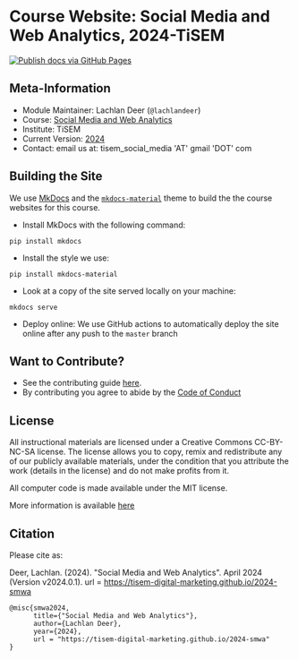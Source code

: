 # Course Website: Social Media and Web Analytics, 2024-TiSEM

[![Publish docs via GitHub Pages](https://github.com/tisem-digital-marketing/2024-smwa/actions/workflows/deploy.yaml/badge.svg)](https://github.com/tisem-digital-marketing/2024-smwa/actions/workflows/deploy.yaml)
<!-- [![DOI](https://zenodo.org/badge/DOI/10.5281/zenodo.6624035.svg)](https://doi.org/10.5281/zenodo.6624035) -->

## Meta-Information

*   Module Maintainer: Lachlan Deer (`@lachlandeer`)
*   Course: [Social Media and Web Analytics](https://uvt.osiris-student.nl/onderwijscatalogus/extern/cursus?collegejaar=huidig&taal=en&cursuscode=300459-M-6)
*   Institute: TiSEM
*   Current Version: [2024](https://tisem-digital-marketing.github.io/2024-smwa)
* Contact: email us at: tisem_social_media 'AT' gmail 'DOT' com

## Building the Site

We use [MkDocs](https://www.mkdocs.org/) and the [`mkdocs-material`](https://squidfunk.github.io/mkdocs-material/) theme to build the the course websites for this course.

* Install MkDocs with the following command:
```{.bash, id:"j29ie3c7"}
pip install mkdocs
```
* Install the style we use:
```{.bash, id:"j29ie3c7"}
pip install mkdocs-material
```
* Look at a copy of the site served locally on your machine:
```{.bash, id:"j29ie3c7"}
mkdocs serve
```
* Deploy online: We use GitHub actions to automatically deploy the site online after any push to the `master` branch 


## Want to Contribute?

* See the contributing guide [here](CONTRIBUTING.md).
* By contributing you agree to abide by the [Code of Conduct](CONDUCT.md)

## License

All instructional materials are licensed under a Creative Commons CC-BY-NC-SA license. The license allows you to copy, remix and redistribute any of our publicly available materials, under the condition that you attribute the work (details in the license) and do not make profits from it. 

All computer code is made available under the MIT license.

More information is available [here](LICENSE.md)

## Citation

Please cite as: 

Deer, Lachlan. (2024).
"Social Media and Web Analytics".
April 2024 (Version v2024.0.1). url = https://tisem-digital-marketing.github.io/2024-smwa

```
@misc{smwa2024,
      title={"Social Media and Web Analytics"},
      author={Lachlan Deer},
      year={2024},
      url = "https://tisem-digital-marketing.github.io/2024-smwa"
}
```
